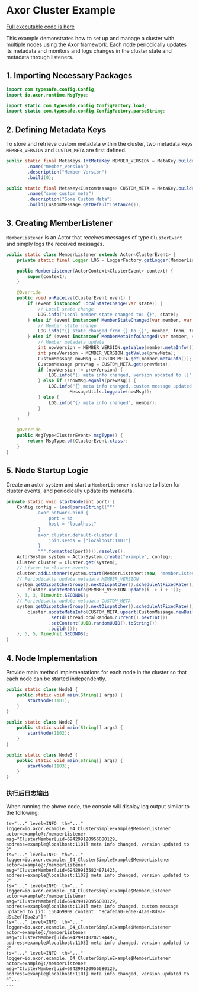 # Axor Cluster Example

[Full executable code is here](../../axor-examples/src/main/java/io/masterkun/axor/example/_04_ClusterSimpleExample.java)

This example demonstrates how to set up and manage a cluster with multiple nodes using the Axor
framework. Each node periodically updates its metadata and monitors and logs changes in the cluster
state and metadata through listeners.

## 1. Importing Necessary Packages

```java
import com.typesafe.config.Config;
import io.axor.runtime.MsgType;

import static com.typesafe.config.ConfigFactory.load;
import static com.typesafe.config.ConfigFactory.parseString;
```

## 2. Defining Metadata Keys

To store and retrieve custom metadata within the cluster, two metadata keys `MEMBER_VERSION` and
`CUSTOM_META` are first defined.

```java
public static final MetaKeys.IntMetaKey MEMBER_VERSION = MetaKey.builder(101)
        .name("member_version")
        .description("Member Version")
        .build(0);

public static final MetaKey<CustomMessage> CUSTOM_META = MetaKey.builder(102)
        .name("some_custom_meta")
        .description("Some Custom Meta")
        .build(CustomMessage.getDefaultInstance());
```

## 3. Creating MemberListener

`MemberListener` is an Actor that receives messages of type `ClusterEvent` and simply logs the
received messages.

```java
public static class MemberListener extends Actor<ClusterEvent> {
    private static final Logger LOG = LoggerFactory.getLogger(MemberListener.class);

    public MemberListener(ActorContext<ClusterEvent> context) {
        super(context);
    }

    @Override
    public void onReceive(ClusterEvent event) {
        if (event instanceof LocalStateChange(var state)) {
            // Local state change
            LOG.info("Local member state changed to: {}", state);
        } else if (event instanceof MemberStateChanged(var member, var from, var to)) {
            // Member state change
            LOG.info("{} state changed from {} to {}", member, from, to);
        } else if (event instanceof MemberMetaInfoChanged(var member, var prevMeta)) {
            // Member metadata update
            int nowVersion = MEMBER_VERSION.getValue(member.metaInfo());
            int prevVersion = MEMBER_VERSION.getValue(prevMeta);
            CustomMessage nowMsg = CUSTOM_META.get(member.metaInfo());
            CustomMessage prevMsg = CUSTOM_META.get(prevMeta);
            if (nowVersion != prevVersion) {
                LOG.info("{} meta info changed, version updated to {}", member, nowVersion);
            } else if (!nowMsg.equals(prevMsg)) {
                LOG.info("{} meta info changed, custom message updated to [{}]", member,
                        MessageUtils.loggable(nowMsg));
            } else {
                LOG.info("{} meta info changed", member);
            }
        }
    }

    @Override
    public MsgType<ClusterEvent> msgType() {
        return MsgType.of(ClusterEvent.class);
    }
}
```

## 5. Node Startup Logic

Create an actor system and start a `MemberListener` instance to listen for cluster events, and
periodically update its metadata.

```java
private static void startNode(int port) {
    Config config = load(parseString(("""
            axor.network.bind {
                port = %d
                host = "localhost"
            }
            axor.cluster.default-cluster {
                join.seeds = ["localhost:1101"]
            }
            """.formatted(port)))).resolve();
    ActorSystem system = ActorSystem.create("example", config);
    Cluster cluster = Cluster.get(system);
    // Listen to cluster events
    cluster.addListener(system.start(MemberListener::new, "memberListener"));
    // Periodically update metadata MEMBER_VERSION
    system.getDispatcherGroup().nextDispatcher().scheduleAtFixedRate(() -> {
        cluster.updateMetaInfo(MEMBER_VERSION.update(i -> i + 1));
    }, 3, 3, TimeUnit.SECONDS);
    // Periodically update metadata CUSTOM_META
    system.getDispatcherGroup().nextDispatcher().scheduleAtFixedRate(() -> {
        cluster.updateMetaInfo(CUSTOM_META.upsert(CustomMessage.newBuilder()
                .setId(ThreadLocalRandom.current().nextInt())
                .setContent(UUID.randomUUID().toString())
                .build()));
    }, 5, 5, TimeUnit.SECONDS);
}
```

## 4. Node Implementation

Provide main method implementations for each node in the cluster so that each node can be started
independently.

```java
public static class Node1 {
    public static void main(String[] args) {
        startNode(1101);
    }
}

public static class Node2 {
    public static void main(String[] args) {
        startNode(1102);
    }
}

public static class Node3 {
    public static void main(String[] args) {
        startNode(1103);
    }
}
```

### 执行后日志输出

When running the above code, the console will display log output similar to the following:

```plain text
ts="..." level=INFO  th="..." logger=io.axor.example._04_ClusterSimpleExample$MemberListener actor=example@:/memberListener msg="ClusterMember[uid=694299120956080129, address=example@localhost:1101] meta info changed, version updated to 3"
ts="..." level=INFO  th="..." logger=io.axor.example._04_ClusterSimpleExample$MemberListener actor=example@:/memberListener msg="ClusterMember[uid=694299135824871425, address=example@localhost:1102] meta info changed, version updated to 2"
ts="..." level=INFO  th="..." logger=io.axor.example._04_ClusterSimpleExample$MemberListener actor=example@:/memberListener msg="ClusterMember[uid=694299120956080129, address=example@localhost:1101] meta info changed, custom message updated to [id: 156469909 content: "8cafeda0-ed6e-41a0-8d9a-d9c2eff0ba2a"]"
ts="..." level=INFO  th="..." logger=io.axor.example._04_ClusterSimpleExample$MemberListener actor=example@:/memberListener msg="ClusterMember[uid=694299140287594497, address=example@localhost:1103] meta info changed, version updated to 2"
ts="..." level=INFO  th="..." logger=io.axor.example._04_ClusterSimpleExample$MemberListener actor=example@:/memberListener msg="ClusterMember[uid=694299120956080129, address=example@localhost:1101] meta info changed, version updated to 4"...
...
```
